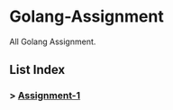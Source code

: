 # Golang-Assignment
All Golang Assignment.

## List Index
### > [Assignment-1](https://github.com/jusidama18/Golang-Assignment/tree/main/Assignment-1)

